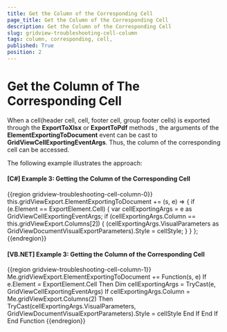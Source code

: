 ```yaml
---
title: Get the Column of the Corresponding Cell
page_title: Get the Column of the Corresponding Cell
description: Get the Column of the Corresponding Cell
slug: gridview-troubleshooting-cell-column
tags: column, corresponding, cell,
published: True
position: 2
---
```


# Get the Column of The Corresponding Cell

When a cell(header cell, cell, footer cell, group footer cells) is exported through the __ExportToXlsx__ or __ExportToPdf__ methods , the arguments of the __ElementExportingToDocument__ event can be cast to __GridViewCellExportingEventArgs__. Thus, the column of the corresponding cell can be accessed. 

The following example illustrates the approach:
#### __[C#] Example 3: Getting the Column of the Corresponding Cell__
{{region gridview-troubleshooting-cell-column-0}}
	this.gridViewExport.ElementExportingToDocument += (s, e) =>
	{
	    if (e.Element == ExportElement.Cell)
	    {
	        var cellExportingArgs = e as GridViewCellExportingEventArgs;
	        if (cellExportingArgs.Column == this.gridViewExport.Columns[2])
	        {
	            (cellExportingArgs.VisualParameters as GridViewDocumentVisualExportParameters).Style = cellStyle;
	        }
	    }
	};
{{endregion}}

#### [VB.NET] Example 3: Getting the Column of the Corresponding Cell
{{region gridview-troubleshooting-cell-column-1}}
	Me.gridViewExport.ElementExportingToDocument += Function(s, e) 
	    If e.Element = ExportElement.Cell Then
	        Dim cellExportingArgs = TryCast(e, GridViewCellExportingEventArgs)
	            If cellExportingArgs.Column = Me.gridViewExport.Columns(2) Then
	                TryCast(cellExportingArgs.VisualParameters, GridViewDocumentVisualExportParameters).Style = cellStyle
	            End If
	    End If
	End Function
{{endregion}}
